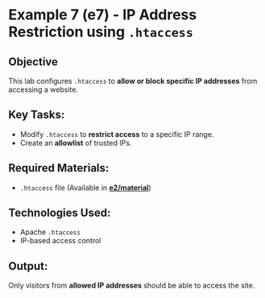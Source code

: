 # Example 7 (e7) - IP Address Restriction using `.htaccess`

## Objective
This lab configures `.htaccess` to **allow or block specific IP addresses** from accessing a website.

## Key Tasks:
- Modify `.htaccess` to **restrict access** to a specific IP range.
- Create an **allowlist** of trusted IPs.

## Required Materials:
- `.htaccess` file (Available in **[e2/material](../e2/material/)**)

## Technologies Used:
- Apache `.htaccess`
- IP-based access control

## Output:
Only visitors from **allowed IP addresses** should be able to access the site.
